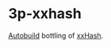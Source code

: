 # 3p-xxhash

[Autobuild][] bottling of [xxHash][].

[xxHash]: https://github.com/Cyan4973/xxHash
[Autobuild]: https://wiki.secondlife.com/wiki/Autobuild
